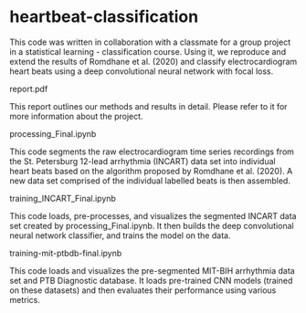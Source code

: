 # heartbeat-classification
This code was written in collaboration with a classmate for a group project in a statistical learning - classification course. Using it, we reproduce and extend the results of Romdhane et al. (2020) and classify electrocardiogram heart beats using a deep convolutional neural network with focal loss. 

report.pdf

This report outlines our methods and results in detail. Please refer to it for more information about the project.

processing_Final.ipynb

This code segments the raw electrocardiogram time series recordings from the St. Petersburg 12-lead arrhythmia (INCART) data set into individual heart beats based on the algorithm proposed by Romdhane et al. (2020). A new data set comprised of the individual labelled beats is then assembled.

training_INCART_Final.ipynb

This code loads, pre-processes, and visualizes the segmented INCART data set created by processing_Final.ipynb. It then builds the deep convolutional neural network classifier, and trains the model on the data. 

training-mit-ptbdb-final.ipynb

This code loads and visualizes the pre-segmented MIT-BIH arrhythmia data set and PTB Diagnostic database. It loads pre-trained CNN models (trained on these datasets) and then evaluates their performance using various metrics.


